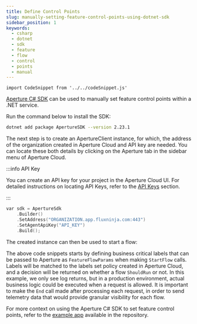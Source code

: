 ```yaml
---
title: Define Control Points
slug: manually-setting-feature-control-points-using-dotnet-sdk
sidebar_position: 1
keywords:
  - csharp
  - dotnet
  - sdk
  - feature
  - flow
  - control
  - points
  - manual
---
```


```mdx-code-block
import CodeSnippet from '../../codeSnippet.js'
```

[Aperture C# SDK](https://www.nuget.org/packages/ApertureSDK/) can be used to
manually set feature control points within a .NET service.

Run the command below to install the SDK:

```bash
dotnet add package ApertureSDK --version 2.23.1
```

The next step is to create an ApertureClient instance, for which, the address of
the organization created in Aperture Cloud and API key are needed. You can
locate these both details by clicking on the Aperture tab in the sidebar menu of
Aperture Cloud.

:::info API Key

You can create an API key for your project in the Aperture Cloud UI. For
detailed instructions on locating API Keys, refer to the [API Keys][api-keys]
section.

:::

```cpp
var sdk = ApertureSdk
    .Builder()
    .SetAddress("ORGANIZATION.app.fluxninja.com:443")
    .SetAgentApiKey("API_KEY")
    .Build();
```

The created instance can then be used to start a flow:

<CodeSnippet lang="cs" snippetName="handleRequest" highlightLanguage="cpp"/>

The above code snippets starts by defining business critical labels that can be
passed to Aperture as `FeatureFlowParams` when making `StartFlow` calls. Labels
will be matched to the labels set policy created in Aperture Cloud, and a
decision will be returned on whether a flow `ShouldRun` or not. In this example,
we only see log returns, but in a production environment, actual business logic
could be executed when a request is allowed. It is important to make the `End`
call made after processing each request, in order to send telemetry data that
would provide granular visibility for each flow.

For more context on using the Aperture C# SDK to set feature control points,
refer to the [example app][example] available in the repository.

[example]: https://github.com/fluxninja/aperture-csharp/tree/main/Examples
[api-keys]: /reference/cloud-ui/api-keys.md
